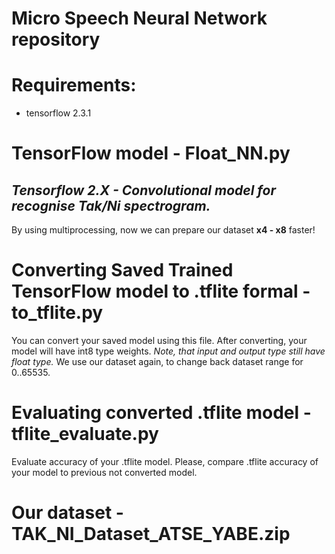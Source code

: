 # Micro Speech Neural Network repository

# Requirements:
  * tensorflow             2.3.1

# TensorFlow model - Float_NN.py
  ## *Tensorflow 2.X - Convolutional model for recognise Tak/Ni spectrogram.*
  By using multiprocessing, now we can prepare our dataset **x4 - x8** faster!
  
  
# Converting Saved Trained TensorFlow model to .tflite formal - to_tflite.py
  You can convert your saved model using this file.
  After converting, your model will have int8 type weights.
  *Note, that input and output type still have float type.*
  We use our dataset again, to change back dataset range for 0..65535.  
  
# Evaluating converted .tflite model - tflite_evaluate.py
  Evaluate accuracy of your .tflite model. Please, compare .tflite accuracy of your model to previous not converted model.
  
# Our dataset - TAK_NI_Dataset_ATSE_YABE.zip
